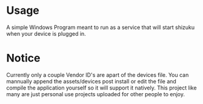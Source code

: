 # Usage
A simple Windows Program meant to run as a service that will start shizuku when your device is plugged in.

# Notice
Currently only a couple Vendor ID's are apart of the devices file. You can mannually append the assets/devices post install or edit the file and compile the application yourself so it will support it natively. This project like many are just personal use projects uploaded for other people to enjoy.
